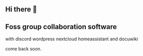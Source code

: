 ## Hi there 👋
## Foss group collaboration software
with discord wordpress nextcloud homeassistant and docuwiki

come back soon.
